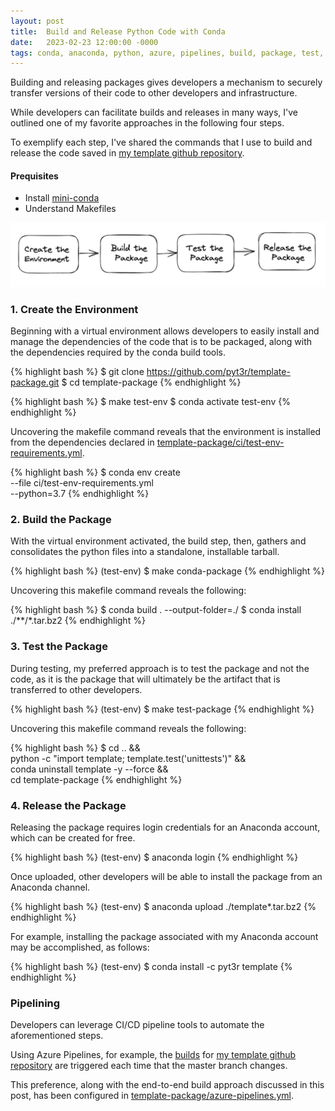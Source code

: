 ```yaml
---
layout: post
title:  Build and Release Python Code with Conda
date:   2023-02-23 12:00:00 -0000
tags: conda, anaconda, python, azure, pipelines, build, package, test, upload, release, devops, makefile
---
```


Building and releasing packages gives developers a mechanism to securely transfer versions of their code 
to other developers and infrastructure.

While developers can facilitate builds and releases in many ways, 
I've outlined one of my favorite approaches in the following four steps.

To exemplify each step, I've shared the commands that I use
to build and release the code saved in
[my template github repository][template-repository].


#### Prequisites
- Install [mini-conda]
- Understand Makefiles


![asset]


### 1. Create the Environment

Beginning with a virtual environment allows developers to easily install and manage the dependencies 
of the code that is to be packaged, along with the dependencies required by the conda build tools.

{% highlight bash %}
$ git clone https://github.com/pyt3r/template-package.git
$ cd template-package
{% endhighlight %}

{% highlight bash %}
$ make test-env
$ conda activate test-env
{% endhighlight %}

Uncovering the makefile command reveals that the environment is installed from the dependencies declared in
[template-package/ci/test-env-requirements.yml].

{% highlight bash %}
$ conda env create \
   --file ci/test-env-requirements.yml \
   --python=3.7
{% endhighlight %}


### 2. Build the Package
With the virtual environment activated, the build step, then, gathers and consolidates the python files into a 
standalone, installable tarball.

{% highlight bash %}
(test-env) $ make conda-package
{% endhighlight %}

Uncovering this makefile command reveals the following:

{% highlight bash %}
$ conda build . --output-folder=./
$ conda install ./**/*.tar.bz2
{% endhighlight %}


### 3. Test the Package
During testing, my preferred approach is to test the package and not the code, as it is the package that 
will ultimately be the artifact that is transferred to other developers.

{% highlight bash %}
(test-env) $ make test-package
{% endhighlight %}

Uncovering this makefile command reveals the following:

{% highlight bash %}
$ cd .. && \
   python -c "import template; template.test('unittests')" && \
    conda uninstall template -y --force && \
     cd template-package
{% endhighlight %}


### 4. Release the Package

Releasing the package requires login credentials for an Anaconda account, which can be created for free.

{% highlight bash %}
(test-env) $ anaconda login
{% endhighlight %}

Once uploaded, other developers will be able to install the package from an Anaconda channel.

{% highlight bash %}
(test-env) $ anaconda upload ./template*.tar.bz2
{% endhighlight %}

For example, installing the package associated with my Anaconda account may be accomplished, as follows:

{% highlight bash %}
(test-env) $ conda install -c pyt3r template
{% endhighlight %}


### Pipelining

Developers can leverage CI/CD pipeline tools to automate the aforementioned steps.  

Using Azure Pipelines, for example, the [builds][azure-build] for [my template github repository][template-repository] 
are triggered each time that the master branch changes.

This preference, along with the end-to-end build approach discussed in this post, 
has been configured in [template-package/azure-pipelines.yml].



[mini-conda]: https://docs.conda.io/en/latest/miniconda.html
[template-repository]: https://github.com/pyt3r/template-package
[template-package/ci/test-env-requirements.yml]: https://github.com/pyt3r/template-package/blob/master/ci/test-env-requirements.yml
[asset]: ../assets/2020-04-27-build-python-code.png
[azure-build]: https://dev.azure.com/pyt3r/template/_build
[template-package/azure-pipelines.yml]: https://github.com/pyt3r/template-package/blob/master/azure-pipelines.yml